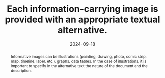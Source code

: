 ---
N: '113'
Rubrique: Images et médias
title: "Each information-carrying image is provided with an appropriate textual alternative."
abstract: "Informative images can be illustrations (painting, drawing, photo, comic strip, map, timeline, label, etc.), graphs, data tables. In the case of illustrations, it is important to specify in the alternative text the nature of the document and the description."
categories: ["Images and media"]
agrege: O4113-E024
opquast: '4 113'
indiceebook: '24'
description: "Rule n° 024"
before: "023"
weight: "024"
after: "025"
actif: '1'
layout: rules
date: 2024-09-18
tags: ["Accessbility", "Reading Experience"]
objectif: ["Allow readers placed in contexts where images are not perceptible (synthetic voice, screen reader, immersive reading) to understand the meaning of images that they cannot see."]
Meo: ["Give each img element concerned an alt attribute reproducing the information, a link adjacent to the image playing the same role, either in the content of the page, in the immediate context of the image. In the latter case, the alternative can indicate the presence of this description and refer to it."]
Controle: ["Check that the alt attribute of each img element concerned reproduces the information carried by the image.", "Check the presence and relevance of the extended description if applicable.", "Check understanding in the absence of the image."]
epubcheck: false
ace: true
Source: ["Opquast"]
Referentiel: ["WCAG"]
Steps: ["Conception", "Editorial"]
---
